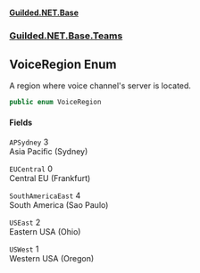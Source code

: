 
#### [Guilded.NET.Base](index 'index')
### [Guilded.NET.Base.Teams](index#Guilded_NET_Base_Teams 'Guilded.NET.Base.Teams')
## VoiceRegion Enum
A region where voice channel's server is located.  
```csharp
public enum VoiceRegion

```

#### Fields
<a name='Guilded_NET_Base_Teams_VoiceRegion_APSydney'></a>
`APSydney` 3  
Asia Pacific (Sydney)  
  
<a name='Guilded_NET_Base_Teams_VoiceRegion_EUCentral'></a>
`EUCentral` 0  
Central EU (Frankfurt)  
  
<a name='Guilded_NET_Base_Teams_VoiceRegion_SouthAmericaEast'></a>
`SouthAmericaEast` 4  
South America (Sao Paulo)  
  
<a name='Guilded_NET_Base_Teams_VoiceRegion_USEast'></a>
`USEast` 2  
Eastern USA (Ohio)  
  
<a name='Guilded_NET_Base_Teams_VoiceRegion_USWest'></a>
`USWest` 1  
Western USA (Oregon)  
  
